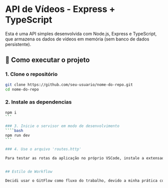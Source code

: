 # API de Vídeos - Express + TypeScript

Esta é uma API simples desenvolvida com Node.js, Express e TypeScript, que armazena os dados de vídeos em memória (sem banco de dados persistente).

## 🚀 Como executar o projeto

### 1. Clone o repositório

```bash
git clone https://github.com/seu-usuario/nome-do-repo.git
cd nome-do-repo
```

### 2. Instale as dependencias

````bash
npm i
```

### 3. Inicie o servisor em modo de desenvolvimento
````bash
npm run dev
```

### 4. Use o arquivo 'routes.http'

Para testar as rotas da aplicação no próprio VSCode, instale a extensao 'REST Client' e depois vá no arquivo routes.http e clique em 'Send Request' em qualquer uma das rotas


## Estilo de Workflow

Decidi usar o GitFlow como fluxo do trabalho, devido a minha prática com esse fluxo, tanto em projetos pessoais, quanto em projetos profissionais.